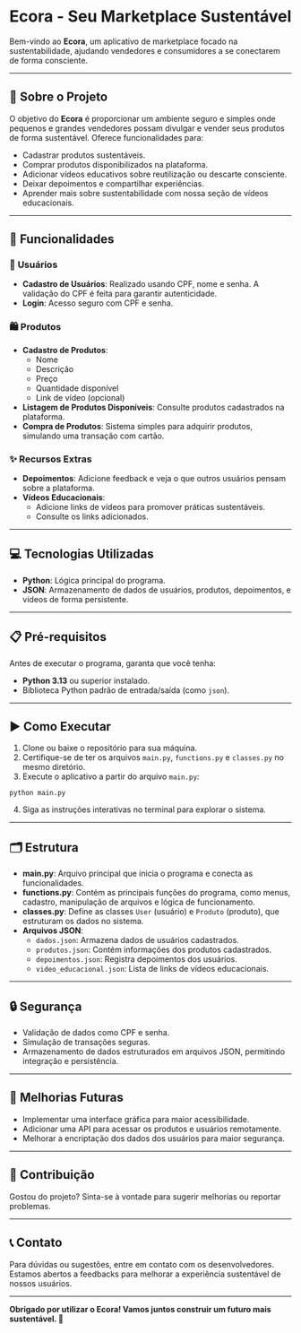 # Ecora - Seu Marketplace Sustentável

Bem-vindo ao **Ecora**, um aplicativo de marketplace focado na sustentabilidade, ajudando vendedores e consumidores a se conectarem de forma consciente.

---

## 📖 Sobre o Projeto

O objetivo do **Ecora** é proporcionar um ambiente seguro e simples onde pequenos e grandes vendedores possam divulgar e vender seus produtos de forma sustentável. Oferece funcionalidades para:

- Cadastrar produtos sustentáveis.
- Comprar produtos disponibilizados na plataforma.
- Adicionar vídeos educativos sobre reutilização ou descarte consciente.
- Deixar depoimentos e compartilhar experiências.
- Aprender mais sobre sustentabilidade com nossa seção de vídeos educacionais.

---

## 🚀 Funcionalidades

### 👤 **Usuários**
- **Cadastro de Usuários**: Realizado usando CPF, nome e senha. A validação do CPF é feita para garantir autenticidade.
- **Login**: Acesso seguro com CPF e senha.

### 🛍️ **Produtos**
- **Cadastro de Produtos**: 
  - Nome
  - Descrição
  - Preço
  - Quantidade disponível
  - Link de vídeo (opcional)
- **Listagem de Produtos Disponíveis**: Consulte produtos cadastrados na plataforma.
- **Compra de Produtos**: Sistema simples para adquirir produtos, simulando uma transação com cartão.

### ✨ **Recursos Extras**
- **Depoimentos**: Adicione feedback e veja o que outros usuários pensam sobre a plataforma.
- **Vídeos Educacionais**:
  - Adicione links de vídeos para promover práticas sustentáveis.
  - Consulte os links adicionados.

---

## 💻 Tecnologias Utilizadas

- **Python**: Lógica principal do programa.
- **JSON**: Armazenamento de dados de usuários, produtos, depoimentos, e vídeos de forma persistente.

---

## 📋 Pré-requisitos

Antes de executar o programa, garanta que você tenha:
- **Python 3.13** ou superior instalado.
- Biblioteca Python padrão de entrada/saída (como `json`).

---

## ▶️ Como Executar

1. Clone ou baixe o repositório para sua máquina.
2. Certifique-se de ter os arquivos `main.py`, `functions.py` e `classes.py` no mesmo diretório.
3. Execute o aplicativo a partir do arquivo `main.py`:

```shell script
python main.py
```


4. Siga as instruções interativas no terminal para explorar o sistema.

---

## 🗂 Estrutura

- **main.py**: Arquivo principal que inicia o programa e conecta as funcionalidades.
- **functions.py**: Contém as principais funções do programa, como menus, cadastro, manipulação de arquivos e lógica de funcionamento.
- **classes.py**: Define as classes `User` (usuário) e `Produto` (produto), que estruturam os dados no sistema.
- **Arquivos JSON**:
  - `dados.json`: Armazena dados de usuários cadastrados.
  - `produtos.json`: Contém informações dos produtos cadastrados.
  - `depoimentos.json`: Registra depoimentos dos usuários.
  - `video_educacional.json`: Lista de links de vídeos educacionais.

---

## 🔒 Segurança

- Validação de dados como CPF e senha.
- Simulação de transações seguras.
- Armazenamento de dados estruturados em arquivos JSON, permitindo integração e persistência.

---

## 🎯 Melhorias Futuras
- Implementar uma interface gráfica para maior acessibilidade.
- Adicionar uma API para acessar os produtos e usuários remotamente.
- Melhorar a encriptação dos dados dos usuários para maior segurança.

---

## 🙌 Contribuição

Gostou do projeto? Sinta-se à vontade para sugerir melhorias ou reportar problemas.

---

## 📞 Contato

Para dúvidas ou sugestões, entre em contato com os desenvolvedores. Estamos abertos a feedbacks para melhorar a experiência sustentável de nossos usuários.

---

**Obrigado por utilizar o Ecora! Vamos juntos construir um futuro mais sustentável. 🌱**
